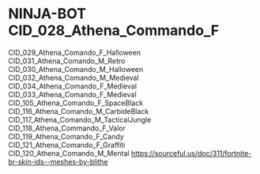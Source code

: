 # NINJA-BOT CID_028_Athena_Commando_F		  
CID_029_Athena_Comando_F_Halloween
CID_031_Athena_Comando_M_Retro
CID_030_Athena_Comando_M_Halloween		
 CID_032_Athena_Comando_M_Medieval	 
CID_034_Athena_Comando_F_Medieval	 
CID_033_Athena_Comando_F_Medieval		  
CID_105_Athena_Comando_F_SpaceBlack 
CID_116_Athena_Comando_M_CarbideBlack 
CID_117_Athena_Comando_M_TacticalJungle		  
CID_118_Athena_Commando_F_Valor		  
CID_119_Athena_Comando_F_Candy		  
CID_121_Athena_Comando_F_Graffiti	 
 CID_120_Athena_Comando_M_Mental https://sourceful.us/doc/311/fortnite-br-skin-ids--meshes-by-blithe
